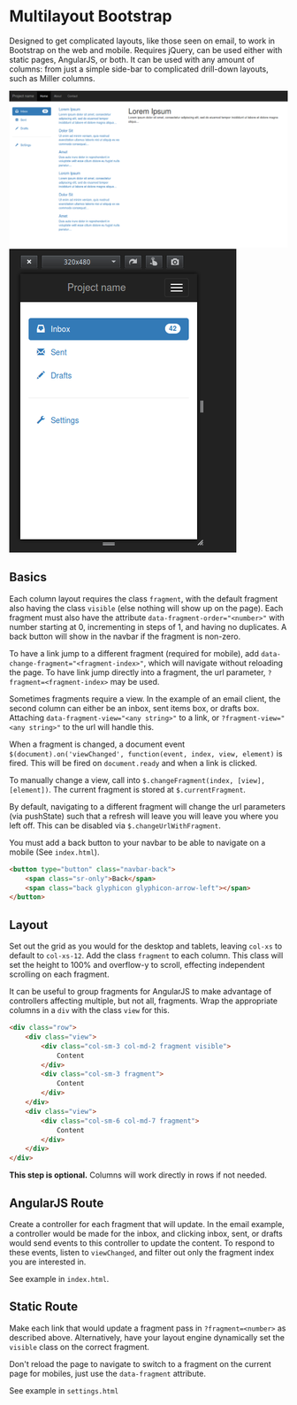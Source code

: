# Multilayout Bootstrap
Designed to get complicated layouts, like those seen on email, to work in Bootstrap on the web and mobile. Requires jQuery, can be used either with static pages, AngularJS, or both. It can be used with any amount of columns: from just a simple side-bar to complicated drill-down layouts, such as Miller columns.

![Image of desktop](https://raw.githubusercontent.com/jacobp100/Multilayout-Bootstrap/master/example-images/desktop.png)
![Image of mobile](https://raw.githubusercontent.com/jacobp100/Multilayout-Bootstrap/master/example-images/mobile.png)

## Basics
Each column layout requires the class `fragment`, with the default fragment also having the class `visible` (else nothing will show up on the page). Each fragment must also have the attribute `data-fragment-order="<number>"` with number starting at 0, incrementing in steps of 1, and having no duplicates. A back button will show in the navbar if the fragment is non-zero.

To have a link jump to a different fragment (required for mobile), add `data-change-fragment="<fragment-index>"`, which will navigate without reloading the page. To have link jump directly into a fragment, the url parameter, `?fragment=<fragment-index>` may be used.

Sometimes fragments require a view. In the example of an email client, the second column can either be an inbox, sent items box, or drafts box. Attaching `data-fragment-view="<any string>"` to a link, or `?fragment-view="<any string>"` to the url will handle this.

When a fragment is changed, a document event `$(document).on('viewChanged', function(event, index, view, element)` is fired. This will be fired on `document.ready` and when a link is clicked.

To manually change a view, call into `$.changeFragment(index, [view], [element])`. The current fragment is stored at `$.currentFragment`.

By default, navigating to a different fragment will change the url parameters (via pushState) such that a refresh will leave you will leave you where you left off. This can be disabled via `$.changeUrlWithFragment`.

You must add a back button to your navbar to be able to navigate on a mobile (See `index.html`).
```html
<button type="button" class="navbar-back">
	<span class="sr-only">Back</span>
	<span class="back glyphicon glyphicon-arrow-left"></span>
</button>
```

## Layout
Set out the grid as you would for the desktop and tablets, leaving `col-xs` to default to `col-xs-12`. Add the class `fragment` to each column. This class will set the height to 100% and overflow-y to scroll, effecting independent scrolling on each fragment.

It can be useful to group fragments for AngularJS to make advantage of controllers affecting multiple, but not all, fragments. Wrap the appropriate columns in a `div` with the class `view` for this.
```html
<div class="row">
    <div class="view">
        <div class="col-sm-3 col-md-2 fragment visible">
            Content
        </div>
        <div class="col-sm-3 fragment">
            Content
        </div>
    </div>
    <div class="view">
        <div class="col-sm-6 col-md-7 fragment">
            Content
        </div>
    </div>
</div>
```
**This step is optional.** Columns will work directly in rows if not needed.

## AngularJS Route
Create a controller for each fragment that will update. In the email example, a controller would be made for the inbox, and clicking inbox, sent, or drafts would send events to this controller to update the content. To respond to these events, listen to `viewChanged`, and filter out only the fragment index you are interested in.

See example in `index.html`.

## Static Route
Make each link that would update a fragment pass in `?fragment=<number>` as described above. Alternatively, have your layout engine dynamically set the `visible` class on the correct fragment.

Don't reload the page to navigate to switch to a fragment on the current page for mobiles, just use the `data-fragment` attribute.

See example in `settings.html`
